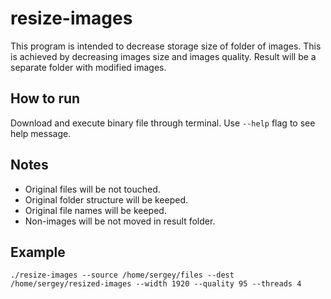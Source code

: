 # resize-images

This program is intended to decrease storage size of folder of images. This is achieved by decreasing images size and images quality. Result will be a separate folder with modified images.

## How to run

Download and execute binary file through terminal. Use `--help` flag to see help message.

## Notes

- Original files will be not touched.
- Original folder structure will be keeped.
- Original file names will be keeped.
- Non-images will be not moved in result folder.

## Example

```shell
./resize-images --source /home/sergey/files --dest /home/sergey/resized-images --width 1920 --quality 95 --threads 4
```
